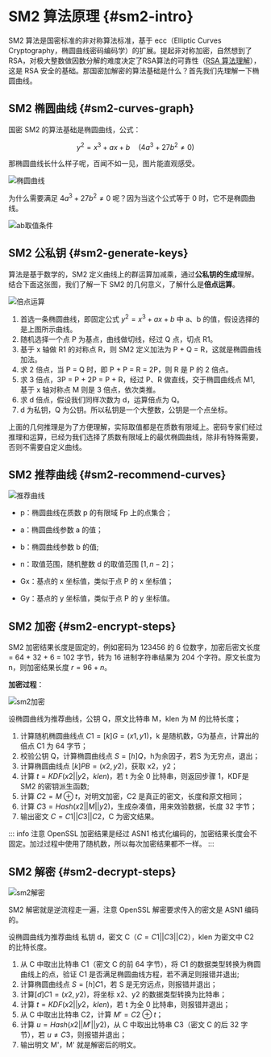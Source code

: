 #  SM2 算法原理 {#sm2-intro}

SM2 算法是国密标准的非对称算法标准，基于 ecc（Elliptic Curves Cryptography，椭圆曲线密码编码学）的扩展。提起非对称加密，自然想到了 RSA，对极大整数做因数分解的难度决定了RSA算法的可靠性（[RSA 算法理解](https://muzipiao.github.io/2016/12/iOS-%E7%AB%AF-RSA-%E5%8A%A0%E5%AF%86/)），这是 RSA 安全的基础。那国密加解密的算法基础是什么？首先我们先理解一下椭圆曲线。

## SM2 椭圆曲线 {#sm2-curves-graph}

国密 SM2 的算法基础是椭圆曲线，公式：

$$y^2 = x^3 + ax + b \quad (4a^3 + 27b^2 ≠ 0)$$

那椭圆曲线长什么样子呢，百闻不如一见，图片能直观感受。

![椭圆曲线](/img/gmobjc-sm2-intro1.png)

为什么需要满足 $4a^3 + 27b^2 ≠ 0$ 呢？因为当这个公式等于 0 时，它不是椭圆曲线。

![ab取值条件](/img/gmobjc-sm2-intro2.png)

## SM2 公私钥 {#sm2-generate-keys}

算法是基于数学的，SM2 定义曲线上的群运算加减乘，通过**公私钥的生成**理解。结合下面这张图，我们了解一下 SM2 的几何意义，了解什么是**倍点运算**。

![倍点运算](/img/gmobjc-sm2-intro3.png)

1. 首选一条椭圆曲线，即固定公式 $y^2 = x^3 + ax + b$ 中 a、b 的值，假设选择的是上图所示曲线。
2. 随机选择一个点 P 为基点，曲线做切线，经过 Q 点，切点 R1。
3. 基于 x 轴做 R1 的对称点 R，则 SM2 定义加法为 P + Q = R，这就是椭圆曲线加法。
4. 求 2 倍点，当 P = Q 时，即 P + P = R = 2P，则 R 是 P 的 2 倍点。
5. 求 3 倍点，3P = P + 2P = P + R，经过 P、R 做直线，交于椭圆曲线点 M1, 基于 x 轴对称点 M 则是 3 倍点，依次类推。
6. 求 d 倍点，假设我们同样次数为 d，运算倍点为 Q。
7. d 为私钥，Q 为公钥。所以私钥是一个大整数，公钥是一个点坐标。

上面的几何推理是为了方便理解，实际取值都是在质数有限域上。密码专家们经过推理和运算，已经为我们选择了质数有限域上的最优椭圆曲线，除非有特殊需要，否则不需要自定义曲线。

## SM2 推荐曲线 {#sm2-recommend-curves}

![推荐曲线](/img/gmobjc-sm2-intro4.png)

- p：椭圆曲线在质数 p 的有限域 Fp 上的点集合；

- a：椭圆曲线参数 a 的值；

- b：椭圆曲线参数 b 的值;

- n：取值范围，随机整数 d 的取值范围 $[1,n-2]$；

- Gx：基点的 x 坐标值，类似于点 P 的 x 坐标值；

- Gy：基点的 y 坐标值，类似于点 P 的 y 坐标值。

## SM2 加密 {#sm2-encrypt-steps}

SM2 加密结果长度是固定的，例如密码为 123456 的 6 位数字，加密后密文长度 = 64 + 32 + 6 = 102 字节，转为 16 进制字符串结果为 204 个字符。原文长度为 n，则加密结果长度 $r = 96 + n$。

**加密过程**：

![sm2加密](/img/gmobjc-sm2-intro5.png)

设椭圆曲线为推荐曲线，公钥 Q，原文比特串 M，klen 为 M 的比特长度；

1. 计算随机椭圆曲线点 $C1 = [k]G=(x1, y1)$，k 是随机数，G为基点，计算出的倍点 C1 为 64 字节；
2. 校验公钥 Q，计算椭圆曲线点 $S=[h]Q$，h为余因子，若S 为无穷点，退出；
3. 计算椭圆曲线点 $[k]PB=(x2, y2)$，获取 x2，y2；
4. 计算 $t = KDF(x2||y2，klen)$，若 t 为全 0 比特串，则返回步骤 1，KDF是 SM2 的密钥派生函数;
5. 计算 $C2= M⊕t$，对明文加密，C2 是真正的密文，长度和原文相同；
6. 计算 $C3= Hash (x2||M||y2)$，生成杂凑值，用来效验数据，长度 32 字节；
7. 输出密文 $C=C1||C3||C2$，C 为密文结果。

::: info 注意
OpenSSL 加密结果是经过 ASN1 格式化编码的，加密结果长度会不固定。加过过程中使用了随机数，所以每次加密结果都不一样。
:::

## SM2 解密 {#sm2-decrypt-steps}

![sm2解密](/img/gmobjc-sm2-intro6.png)

SM2 解密就是逆流程走一遍，注意 OpenSSL 解密要求传入的密文是 ASN1 编码的。

设椭圆曲线为推荐曲线 私钥 d，密文 C（$C=C1||C3||C2$），klen 为密文中 C2 的比特长度。

1. 从 C 中取出比特串 C1（密文 C 的前 64 字节），将 C1 的数据类型转换为椭圆曲线上的点，验证 C1 是否满足椭圆曲线方程，若不满足则报错并退出;
2. 计算椭圆曲线点 $S= [h]C1$，若 S 是无穷远点，则报错并退出；
3. 计算$[d]C1=(x2, y2)$，将坐标 x2、y2 的数据类型转换为比特串；
4. 计算 $t = KDF(x2||y2，klen)$，若 t 为全 0 比特串，则报错并退出；
5. 从 C 中取出比特串 C2，计算 $M'=C2⊕t$；
6. 计算 $u = Hash (x2||M'||y2)$，从 C 中取出比特串 C3（密文 C 的后 32 字节），若 $u≠C3$，则报错并退出；
7. 输出明文 M'，M' 就是解密后的明文。
